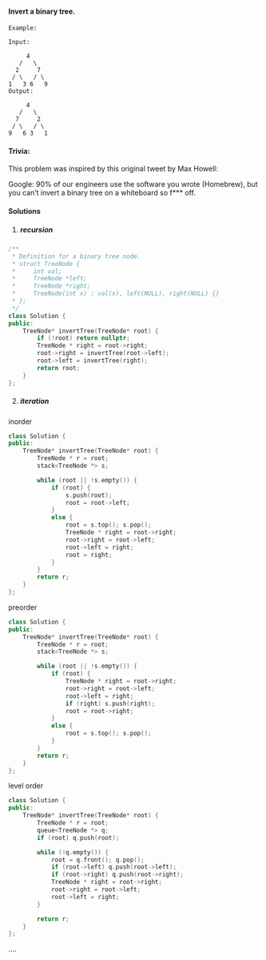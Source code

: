 #### Invert a binary tree.

```
Example:

Input:

     4
   /   \
  2     7
 / \   / \
1   3 6   9
Output:

     4
   /   \
  7     2
 / \   / \
9   6 3   1
```

#### Trivia:
This problem was inspired by this original tweet by Max Howell:

Google: 90% of our engineers use the software you wrote (Homebrew), but you can’t invert a binary tree on a whiteboard so f*** off.


#### Solutions

1. ##### recursion

```c++
/**
 * Definition for a binary tree node.
 * struct TreeNode {
 *     int val;
 *     TreeNode *left;
 *     TreeNode *right;
 *     TreeNode(int x) : val(x), left(NULL), right(NULL) {}
 * };
 */
class Solution {
public:
    TreeNode* invertTree(TreeNode* root) {
        if (!root) return nullptr;
        TreeNode * right = root->right;
        root->right = invertTree(root->left);
        root->left = invertTree(right);
        return root;
    }
};
```

2. ##### iteration

inorder

```c++
class Solution {
public:
    TreeNode* invertTree(TreeNode* root) {
        TreeNode * r = root;
        stack<TreeNode *> s;

        while (root || !s.empty()) {
            if (root) {
                s.push(root);
                root = root->left;
            }
            else {
                root = s.top(); s.pop();
                TreeNode * right = root->right;
                root->right = root->left;
                root->left = right;
                root = right;
            }
        }
        return r;
    }
};
```

preorder

```c++
class Solution {
public:
    TreeNode* invertTree(TreeNode* root) {
        TreeNode * r = root;
        stack<TreeNode *> s;

        while (root || !s.empty()) {
            if (root) {
                TreeNode * right = root->right;
                root->right = root->left;
                root->left = right;
                if (right) s.push(right);
                root = root->right;
            }
            else {
                root = s.top(); s.pop();
            }
        }
        return r;
    }
};
```

level order

```c++
class Solution {
public:
    TreeNode* invertTree(TreeNode* root) {
        TreeNode * r = root;
        queue<TreeNode *> q;
        if (root) q.push(root);

        while (!q.empty()) {
            root = q.front(); q.pop();
            if (root->left) q.push(root->left);
            if (root->right) q.push(root->right);
            TreeNode * right = root->right;
            root->right = root->left;
            root->left = right;
        }

        return r;
    }
};
```

....